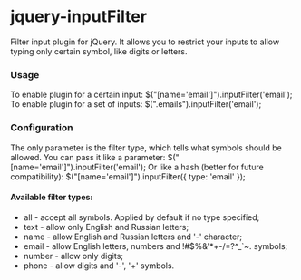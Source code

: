jquery-inputFilter
==================

Filter input plugin for jQuery.
It allows you to restrict your inputs to allow typing only certain symbol, like digits or letters.

### Usage
To enable plugin for a certain input:
	$("[name='email']").inputFilter('email');
To enable plugin for a set of inputs:
	$(".emails").inputFilter('email');
    
### Configuration
The only parameter is the filter type, which tells what symbols should be allowed.
You can pass it like a parameter:
	$("[name='email']").inputFilter('email');
Or like a hash (better for future compatibility):
	$("[name='email']").inputFilter({ type: 'email' });
    
#### Available filter types:
- all - accept all symbols. Applied by default if no type specified;
- text - allow only English and Russian letters;
- name - allow English and Russian letters and '-' character;
- email - allow English letters, numbers and !#$%&'*+-\/=?^_`~. symbols;
- number - allow only digits;
- phone - allow digits and '-', '+' symbols.




